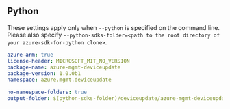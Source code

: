 ## Python

These settings apply only when `--python` is specified on the command line.
Please also specify `--python-sdks-folder=<path to the root directory of your azure-sdk-for-python clone>`.

```yaml $(python)
azure-arm: true
license-header: MICROSOFT_MIT_NO_VERSION
package-name: azure-mgmt-deviceupdate
package-version: 1.0.0b1
namespace: azure.mgmt.deviceupdate
```

```yaml $(python) && $(track2) && $(python-mode) == 'update'
no-namespace-folders: true
output-folder: $(python-sdks-folder)/deviceupdate/azure-mgmt-deviceupdate/azure/mgmt/deviceupdate
```


